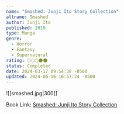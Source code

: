 ```yaml
---
name: "Smashed: Junji Ito Story Collection"
altname: Smashed
author: Junji Ito
published: 2019
type: Manga
genre:
  - Horror
  - Fantasy
  - Supernatural
rating: 🌕🌕🌕🌑🌑
status: Completed
date: 2024-03-17 09:54:38 -0500
updated: 2024-06-16 16:57:24 -0500
---
```


![[smashed.jpg|300]]

Book Link: [Smashed: Junji Ito Story Collection](https://www.goodreads.com/book/show/40816622-smashed)
